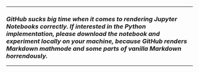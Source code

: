 
-------------
### ___GitHub sucks big time when it comes to rendering Jupyter Notebooks correctly. If interested in the Python implementation, please download the notebook and experiment locally on your machine, because GitHub renders Markdown mathmode and some parts of vanilla Markdown horrendously.___
-------------

